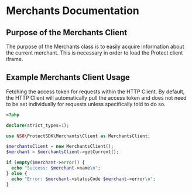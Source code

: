 # Merchants Documentation

## Purpose of the Merchants Client

The purpose of the Merchants class is to easily acquire information about the
current merchant. This is necessary in order to load the Protect client iframe.

## Example Merchants Client Usage

Fetching the access token for requests within the HTTP Client. By default, the
HTTP Client will automatically pull the access token and does not need to be set
individually for requests unless specifically told to do so.

```php
<?php

declare(strict_types=1);

use NS8\ProtectSDK\Merchants\Client as MerchantsClient;

$merchantsClient = new MerchantsClient();
$merchant = $merchantsClient->getCurrent();

if (empty($merchant->error)) {
  echo "Success: $merchant->name\n";
} else {
  echo "Error: $merchant->statusCode $merchant->error\n";
}
```
